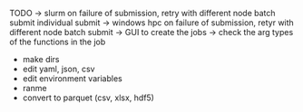 
TODO
-> slurm
    on failure of submission, retry with different node
    batch submit
    individual submit
-> windows hpc
    on failure of submission, retyr with different node
    batch submit
-> GUI to create the jobs
-> check the arg types of the functions in the job 

- make dirs
- edit yaml, json, csv
- edit environment variables
- ranme
- convert to parquet (csv, xlsx, hdf5)